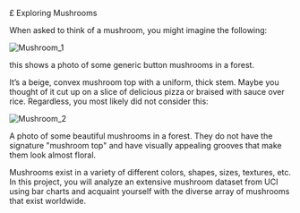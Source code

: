 £ Exploring Mushrooms

When asked to think of a mushroom, you might imagine the following:

![Mushroom_1](https://static-assets.codecademy.com/Paths/data-analyst-career-path/mushroom-analysis-project/generic_mushroom.jpg)

this shows a photo of some generic button mushrooms in a forest.

It’s a beige, convex mushroom top with a uniform, thick stem. Maybe you thought of it cut up on a slice of delicious pizza or braised with sauce over rice. Regardless, you most likely did not consider this:

![Mushroom_2](https://static-assets.codecademy.com/Paths/data-analyst-career-path/mushroom-analysis-project/pretty_mushroom.jpg)

A photo of some beautiful mushrooms in a forest. They do not have the signature "mushroom top" and have visually appealing grooves that make them look almost floral.

Mushrooms exist in a variety of different colors, shapes, sizes, textures, etc. In this project, you will analyze an extensive mushroom dataset from UCI using bar charts and acquaint yourself with the diverse array of mushrooms that exist worldwide.
